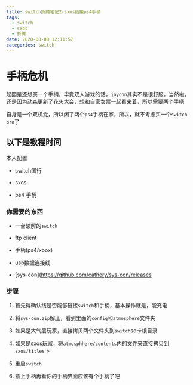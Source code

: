 ```yaml
---
title: switch折腾笔记2-sxos链接ps4手柄
tags:
  - switch
  - sxos
  - 折腾
date: 2020-08-08 12:11:57
categories: switch
---
```


  

# 手柄危机

  

起因是还想买一个手柄，毕竟双人游戏的话，`joycon`其实不是很舒服，当然啦，还是因为动森更新了花火大会，想和自家女票一起看来着，所以需要两个手柄

  

自身是一个双机党，所以闲了两个`ps4`手柄在家，所以，就不考虑买一个`switch pro`了

  

## 以下是教程时间

  

本人配置

- switch国行

- sxos

- ps4 手柄

  

### 你需要的东西

  

- 一台破解的`switch`

- ftp client

- 手柄(ps4/xbox)

- usb数据连接线

- [sys-con](https://github.com/cathery/sys-con/releases

  

### 步骤

  

1. 首先得确认线是否能够链接`switch`和手柄，基本操作就是，能充电

2. 将`sys-con.zip`解压，看到里面的`config`和`atmosphere`文件夹

3. 如果是大气层玩家，直接拷贝两个文件夹到`switch`sd卡根目录

4. 如果是sxos玩家，将`atmosphhere/contents`内的文件夹直接拷贝到`sxos/titles`下

5. 重启`switch`

6. 插上手柄再看你的手柄界面应该有个手柄了吧
